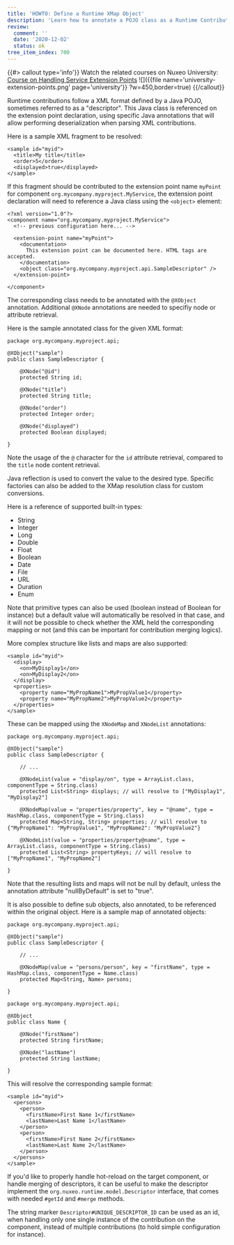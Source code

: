 ```yaml
---
title: 'HOWTO: Define a Runtime XMap Object'
description: 'Learn how to annotate a POJO class as a Runtime Contribution'
review:
  comment: ''
  date: '2020-12-02'
  status: ok
tree_item_index: 700
---
```


{{#> callout type='info'}}
Watch the related courses on Nuxeo University:</br>
[Course on Handling Service Extension Points](https://university.nuxeo.com/learn/public/course/view/elearning/70/HandlingServiceExtensionPoints)
![]({{file name='university-extension-points.png' page='university'}} ?w=450,border=true)
{{/callout}}

Runtime contributions follow a XML format defined by a Java POJO, sometimes referred to as a "descriptor".
This Java class is referenced on the extension point declaration, using specific Java annotations that will allow
performing deserialization when parsing XML contributions.

Here is a sample XML fragment to be resolved:

```
<sample id="myid">
  <title>My title</title>
  <order>5</order>
  <displayed>true</displayed>
</sample>
```

If this fragment should be contributed to the extension point name `myPoint` for component
`org.mycompany.myproject.MyService`, the extension point declaration will need to reference a Java class using
the `<object>` element:

```
<?xml version="1.0"?>
<component name="org.mycompany.myproject.MyService">
  <!-- previous configuration here... -->

  <extension-point name="myPoint">
    <documentation>
      This extension point can be documented here. HTML tags are accepted.
    </documentation>
    <object class="org.mycompany.myproject.api.SampleDescriptor" />
  </extension-point>

</component>
```

The corresponding class needs to be annotated with the `@XObject` annotation. Additional `@XNode` annotations are
needed to specifiy node or attribute retrieval.

Here is the sample annotated class for the given XML format:

```
package org.mycompany.myproject.api;

@XObject("sample")
public class SampleDescriptor {

    @XNode("@id")
    protected String id;

    @XNode("title")
    protected String title;

    @XNode("order")
    protected Integer order;

    @XNode("displayed")
    protected Boolean displayed;

}
```

Note the usage of the `@` character for the `id` attribute retrieval, compared to the `title` node content retrieval.

Java reflection is used to convert the value to the desired type.
Specific factories can also be added to the XMap resolution class for custom conversions.

Here is a reference of supported built-in types:
- String
- Integer
- Long
- Double
- Float
- Boolean
- Date
- File
- URL
- Duration
- Enum

Note that primitive types can also be used (boolean instead of Boolean for instance) but a default value will
automatically be resolved in that case, and it will not be possible to check whether the XML held the corresponding
mapping or not (and this can be important for contribution merging logics).

More complex structure like lists and maps are also supported:

```
<sample id="myid">
  <display>
    <on>MyDisplay1</on>
    <on>MyDisplay2</on>
  </display>
  <properties>
    <property name="MyPropName1">MyPropValue1</property>
    <property name="MyPropName2">MyPropValue2</property>
  </properties>
</sample>
```

These can be mapped using the `XNodeMap` and `XNodeList` annotations:

```
package org.mycompany.myproject.api;

@XObject("sample")
public class SampleDescriptor {

    // ...

    @XNodeList(value = "display/on", type = ArrayList.class, componentType = String.class)
    protected List<String> displays; // will resolve to ["MyDisplay1", "MyDisplay2"]

    @XNodeMap(value = "properties/property", key = "@name", type = HashMap.class, componentType = String.class)
    protected Map<String, String> properties; // will resolve to {"MyPropName1": "MyPropValue1", "MyPropName2": "MyPropValue2"}

    @XNodeList(value = "properties/property@name", type = ArrayList.class, componentType = String.class)
    protected List<String> propertyKeys; // will resolve to ["MyPropName1", "MyPropName2"]

}
```

Note that the resulting lists and maps will not be null by default, unless the annotation attribute "nullByDefault" is
set to "true".

It is also possible to define sub objects, also annotated, to be referenced within the original object.
Here is a sample map of annotated objects:

```
package org.mycompany.myproject.api;

@XObject("sample")
public class SampleDescriptor {

    // ...

    @XNodeMap(value = "persons/person", key = "firstName", type = HashMap.class, componentType = Name.class)
    protected Map<String, Name> persons;

}
```

```
package org.mycompany.myproject.api;

@XObject
public class Name {

    @XNode("firstName")
    protected String firstName;

    @XNode("lastName")
    protected String lastName;

}
```

This will resolve the corresponding sample format:

```
<sample id="myid">
  <persons>
    <person>
      <firstName>First Name 1</firstName>
      <lastName>Last Name 1</lastName>
    </person>
    <person>
      <firstName>First Name 2</firstName>
      <lastName>Last Name 2</lastName>
    </person>
  </persons>
</sample>
```

If you'd like to properly handle hot-reload on the target component, or handle merging of descriptors, it can be
useful to make the descriptor implement the `org.nuxeo.runtime.model.Descriptor` interface, that comes with needed
`#getId` and `#merge` methods.

The string marker `Descriptor#UNIQUE_DESCRIPTOR_ID` can be used as an id, when handling only one single instance of
the contribution on the component, instead of multiple contributions (to hold simple configuration for instance).

